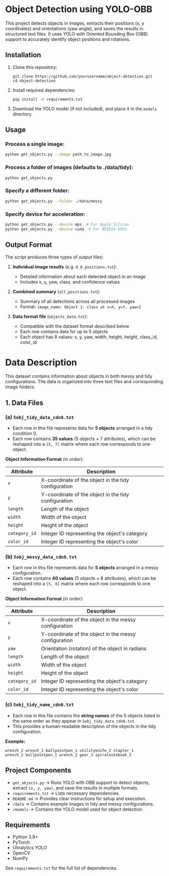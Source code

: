 # Object Detection using YOLO-OBB

This project detects objects in images, extracts their positions (x, y coordinates) and orientations (yaw angle), and saves the results in structured text files. It uses YOLO with Oriented Bounding Box (OBB) support to accurately identify object positions and rotations.

## Installation

1. Clone this repository:
   ```
   git clone https://github.com/yourusername/object-detection.git
   cd object-detection
   ```

2. Install required dependencies:
   ```
   pip install -r requirements.txt
   ```

3. Download the YOLO model (if not included), and place it in the `models` directory.

## Usage

### Process a single image:
```bash
python get_objects.py --image path_to_image.jpg
```

### Process a folder of images (defaults to ./data/tidy):
```bash
python get_objects.py
```

### Specify a different folder:
```bash
python get_objects.py --folder ./data/messy
```

### Specify device for acceleration:
```bash
python get_objects.py --device mps  # For Apple Silicon
python get_objects.py --device cuda  # For NVIDIA GPUs
```

## Output Format

The script produces three types of output files:

1. **Individual image results** (e.g. `0_0_positions.txt`):
   - Detailed information about each detected object in an image
   - Includes x, y, yaw, class, and confidence values

2. **Combined summary** (`all_positions.txt`):
   - Summary of all detections across all processed images
   - Format: `image_name: Object 1: class at x=X, y=Y, yaw=Z`

3. **Data format file** (`objects_data.txt`):
   - Compatible with the dataset format described below
   - Each row contains data for up to 5 objects
   - Each object has 8 values: x, y, yaw, width, height, height, class_id, color_id

# Data Description  

This dataset contains information about objects in both messy and tidy configurations. The data is organized into three text files and corresponding image folders:

## **1. Data Files**  
### **(a) `5obj_tidy_data_cdn0.txt`**  
- Each row in this file represents data for **5 objects** arranged in a tidy condition 0.  
- Each row contains **35 values** (5 objects × 7 attributes), which can be reshaped into a `[5, 7]` matrix where each row corresponds to one object.  

**Object Information Format** (in order):  

| Attribute      | Description                                  |
|---------------|----------------------------------------------|
| `x`           | X-coordinate of the object in the tidy configuration |
| `y`           | Y-coordinate of the object in the tidy configuration |
| `length`       | Length of the object                          |
| `width`        | Width of the object                           |
| `height`       | Height of the object                          |
| `category_id`  | Integer ID representing the object's category |
| `color_id`     | Integer ID representing the object's color    |

### **(b) `5obj_messy_data_cdn0.txt`**  
- Each row in this file represents data for **5 objects** arranged in a messy configuration.  
- Each row contains **40 values** (5 objects × 8 attributes), which can be reshaped into a `[5, 8]` matrix where each row corresponds to one object.  

**Object Information Format** (in order):  

| Attribute      | Description                                  |
|---------------|----------------------------------------------|
| `x`           | X-coordinate of the object in the messy configuration |
| `y`           | Y-coordinate of the object in the messy configuration |
| `yaw`          | Orientation (rotation) of the object in radians |
| `length`       | Length of the object                          |
| `width`        | Width of the object                           |
| `height`       | Height of the object                          |
| `category_id`  | Integer ID representing the object's category |
| `color_id`     | Integer ID representing the object's color    |

### **(c) `5obj_tidy_name_cdn0.txt`**  
- Each row in this file contains the **string names** of the 5 objects listed in the same order as they appear in `5obj_tidy_data_cdn0.txt`.  
- This provides a human-readable description of the objects in the tidy configuration.  

**Example:**  
```text
wrench_2 wrench_2 ballpointpen_1 utilityknife_2 stapler_1
wrench_2 ballpointpen_1 wrench_2 gear_3 spiralnotebook_1
```

## Project Components

- `get_objects.py` → Runs YOLO with OBB support to detect objects, extract `(x, y, yaw)`, and save the results in multiple formats.
- `requirements.txt` → Lists necessary dependencies.
- `README.md` → Provides clear instructions for setup and execution.
- `/data` → Contains example images in tidy and messy configurations.
- `/models` → Contains the YOLO model used for object detection.

## Requirements

- Python 3.8+
- PyTorch
- Ultralytics YOLO
- OpenCV
- NumPy

See `requirements.txt` for the full list of dependencies.